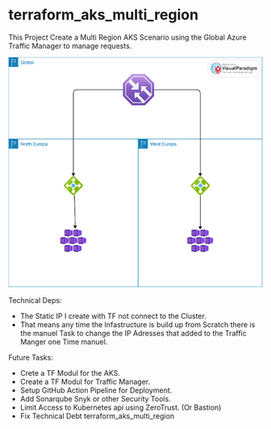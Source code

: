 # terraform_aks_multi_region

This Project Create a Multi Region AKS Scenario using the Global Azure Traffic Manager to manage requests.

![Architecture](architecture.png?raw=true "Title")

Technical Deps: 
- The Static IP I create with TF not connect to the Cluster.
- That means any time the Infastructure is build up from Scratch there is the manuel Task to change the IP Adresses that added to the Traffic Manger one Time manuel.


Future Tasks:
- Crete a TF Modul for the AKS.
- Create a TF Modul for Traffic Manager.
- Setup GitHub Action Pipeline for Deployment.
- Add Sonarqube Snyk or other Security Tools.
- Limit Access to Kubernetes api using ZeroTrust. (Or Bastion)
- Fix Technical Debt terraform_aks_multi_region

